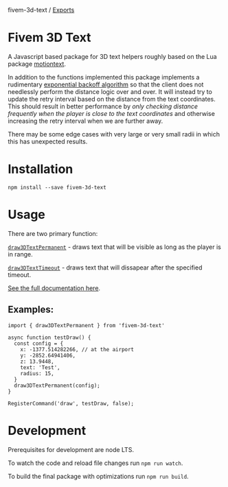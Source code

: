 fivem-3d-text / [Exports](modules.md)

# Fivem 3D Text

A Javascript based package for 3D text helpers roughly based on the Lua package [motiontext](https://github.com/ThatZiv/motiontext).

In addition to the functions implemented this package implements a rudimentary [exponential backoff algorithm](https://en.wikipedia.org/wiki/Exponential_backoff) so that the client does not needlessly perform the distance logic over and over. It will instead try to update the retry interval based on the distance from the text coordinates. This should result in better performance by *only checking distance frequently when the player is close to the text coordinates* and otherwise increasing the retry interval when we are further away.

There may be some edge cases with very large or very small radii in which this has unexpected results.

# Installation

`npm install --save fivem-3d-text`

# Usage

There are two primary function:

[`draw3DTextPermanent`](https://github.com/erik-sn/fivem-3d-text/blob/master/docs/modules.md#draw3dtextpermanent) - draws text that will be visible as long as the player is in range.

[`draw3DTextTimeout`](https://github.com/erik-sn/fivem-3d-text/blob/master/docs/modules.md#draw3dtexttimeout) - draws text that will dissapear after the specified timeout.

[See the full documentation here](./docs/modules.md).
## Examples:

```
import { draw3DTextPermanent } from 'fivem-3d-text'

async function testDraw() {
  const config = {
    x: -1377.514282266, // at the airport
    y: -2852.64941406,
    z: 13.9448,
    text: 'Test',
    radius: 15,
  }
  draw3DTextPermanent(config);
}

RegisterCommand('draw', testDraw, false);
```

# Development

Prerequisites for development are node LTS.

To watch the code and reload file changes run `npm run watch`.

To build the final package with optimizations run `npm run build`.
